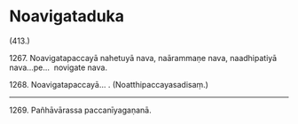 # Noavigataduka

(413.)

1267\. Noavigatapaccayā nahetuyā nava, naārammaṇe nava, naadhipatiyā nava…pe…  novigate nava.

1268\. Noavigatapaccayā… . (Noatthipaccayasadisaṃ.)

---

1269\. Pañhāvārassa paccanīyagaṇanā.

